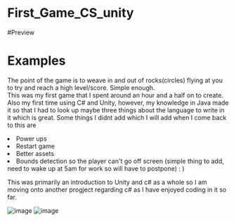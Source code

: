 # First_Game_CS_unity

#Preview
<h1>Examples</h1>

<p>The point of the game is to weave in and out of rocks(circles) flying at you to try and reach a high level/score. Simple enough. <br>This was my first game that I spent around an hour and a half on to create.
Also my first time using C# and Unity, however, my knowledge in Java made it so that I had to look up maybe three things about the language to write in it which is great.
Some things I didnt add which I will add when I come back to this are</p>
<li>Power ups</li>
<li>Restart game</li>
<li>Better assets</li>
<li>Bounds detection so the player can't go off screen (simple thing to add, need to wake up at 5am for work so will have to postpone) : )</li>

<p>This was primarily an introduction to Unity and c# as a whole so I am moving onto another progject regarding c# as I have enjoyed coding in it so far.</p>

![image](https://github.com/AntonioRivera03/First_Game_CS_unity/assets/110839262/53ee238c-bd4b-4d3b-8799-1d829d0ae054)
![image](https://github.com/AntonioRivera03/First_Game_CS_unity/assets/110839262/303cbc33-d7d7-424d-b9d0-347f45e4d889)


